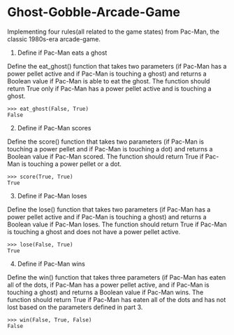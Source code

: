 # Ghost-Gobble-Arcade-Game

Implementing four rules(all related to the game states) from Pac-Man, the classic 1980s-era arcade-game.

1. Define if Pac-Man eats a ghost

Define the eat_ghost() function that takes two parameters (if Pac-Man has a power pellet active and if Pac-Man is touching a ghost) and returns a Boolean value if Pac-Man is able to eat the ghost. The function should return True only if Pac-Man has a power pellet active and is touching a ghost.

    >>> eat_ghost(False, True)
    False

2. Define if Pac-Man scores

Define the score() function that takes two parameters (if Pac-Man is touching a power pellet and if Pac-Man is touching a dot) and returns a Boolean value if Pac-Man scored. The function should return True if Pac-Man is touching a power pellet or a dot.

    >>> score(True, True)
    True

3. Define if Pac-Man loses

Define the lose() function that takes two parameters (if Pac-Man has a power pellet active and if Pac-Man is touching a ghost) and returns a Boolean value if Pac-Man loses. The function should return True if Pac-Man is touching a ghost and does not have a power pellet active.

    >>> lose(False, True)
    True

4. Define if Pac-Man wins

Define the win() function that takes three parameters (if Pac-Man has eaten all of the dots, if Pac-Man has a power pellet active, and if Pac-Man is touching a ghost) and returns a Boolean value if Pac-Man wins. The function should return True if Pac-Man has eaten all of the dots and has not lost based on the parameters defined in part 3.

    >>> win(False, True, False)
    False
